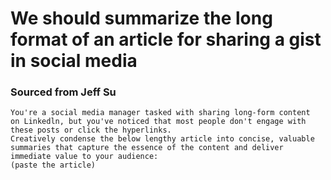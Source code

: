 # We should summarize the long format of an article for sharing a gist in social media


### Sourced from Jeff Su
```
You're a social media manager tasked with sharing long-form content 
on Linkedln, but you've noticed that most people don't engage with 
these posts or click the hyperlinks. 
Creatively condense the below lengthy article into concise, valuable 
summaries that capture the essence of the content and deliver 
immediate value to your audience: 
(paste the article) 
```